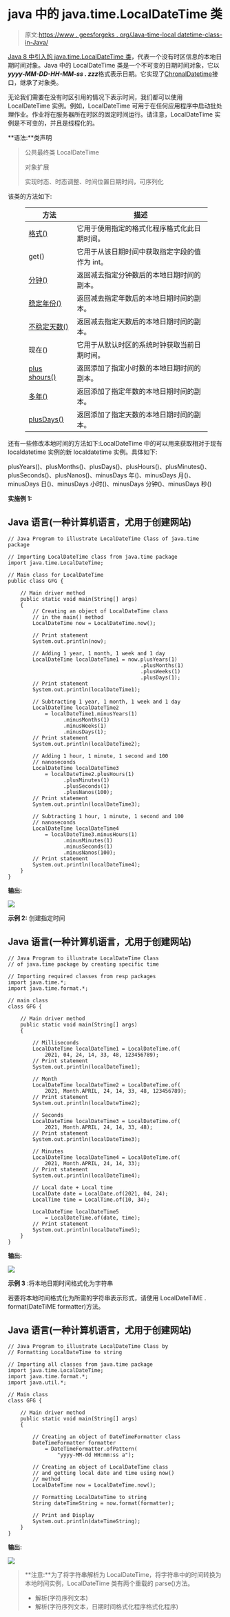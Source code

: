 # java 中的 java.time.LocalDateTime 类

> 原文:[https://www . geesforgeks . org/Java-time-local datetime-class-in-Java/](https://www.geeksforgeeks.org/java-time-localdatetime-class-in-java/)

[Java 8 中引入的 java.time.LocalDateTime 类](https://www.geeksforgeeks.org/java-time-localdate-class-in-java/)，代表一个没有时区信息的本地日期时间对象。Java 中的 LocalDateTime 类是一个不可变的日期时间对象，它以***yyyy-MM-DD-HH-MM-ss . zzz***格式表示日期。它实现了[ChronalDatetime](https://www.geeksforgeeks.org/chronolocaldatetime-from-method-in-java-with-examples/)接口，继承了对象类。

无论我们需要在没有时区引用的情况下表示时间，我们都可以使用 LocalDateTime 实例。例如，LocalDateTime 可用于在任何应用程序中启动批处理作业。作业将在服务器所在时区的固定时间运行。请注意，LocalDateTime 实例是不可变的，并且是线程化的。

**语法:**类声明

> 公共最终类 LocalDateTime
> 
> 对象扩展
> 
> 实现时态、时态调整、时间位置日期时间<localdate>，可序列化</localdate>

该类的方法如下:

<figure class="table">

| 方法 | 描述 |
| --- | --- |
| [格式()](https://www.geeksforgeeks.org/localdatetime-format-method-in-java/) | 它用于使用指定的格式化程序格式化此日期时间。 |
| get() | 它用于从该日期时间中获取指定字段的值作为 int。 |
| [分钟()](https://www.geeksforgeeks.org/localtime-minusminutes-method-in-java-with-examples/) | 返回减去指定分钟数后的本地日期时间的副本。 |
| [稳定年份()](https://www.geeksforgeeks.org/localdate-minusyears-method-in-java-with-examples/) | 返回减去指定年数后的本地日期时间的副本。 |
| [不稳定天数()](https://www.geeksforgeeks.org/localdate-minusdays-method-in-java-with-examples/) | 返回减去指定天数后的本地日期时间的副本。 |
| 现在() | 它用于从默认时区的系统时钟获取当前日期时间。 |
| [plus shours()](https://www.geeksforgeeks.org/localdatetime-plushours-method-in-java-with-examples/) | 返回添加了指定小时数的本地日期时间的副本。 |
| [多年()](https://www.geeksforgeeks.org/localdate-plusyears-method-in-java-with-examples/) | 返回添加了指定年数的本地日期时间的副本。 |
| [plusDays()](https://www.geeksforgeeks.org/localdate-plusdays-method-in-java-with-examples/) | 返回添加了指定天数的本地日期时间的副本。 |

</figure>

还有一些修改本地时间的方法如下:LocalDateTime 中的可以用来获取相对于现有 localdatetime 实例的新 localdatetime 实例。具体如下:

plusYears()、plusMonths()、plusDays()、plusHours()、plusMinutes()、plusSeconds()、plusNanos()、minusDays 年()、minusDays 月()、minusDays 日()、minusDays 小时()、minusDays 分钟()、minusDays 秒()

**实施例 1:**

## Java 语言(一种计算机语言，尤用于创建网站)

```
// Java Program to illustrate LocalDateTime Class of java.time package 

// Importing LocalDateTime class from java.time package
import java.time.LocalDateTime;

// Main class for LocalDateTime
public class GFG {

    // Main driver method
    public static void main(String[] args)
    {
        // Creating an object of LocalDateTime class
        // in the main() method
        LocalDateTime now = LocalDateTime.now();

        // Print statement
        System.out.println(now);

        // Adding 1 year, 1 month, 1 week and 1 day
        LocalDateTime localDateTime1 = now.plusYears(1)
                                           .plusMonths(1)
                                           .plusWeeks(1)
                                           .plusDays(1);
        // Print statement
        System.out.println(localDateTime1);

        // Subtracting 1 year, 1 month, 1 week and 1 day
        LocalDateTime localDateTime2
            = localDateTime1.minusYears(1)
                  .minusMonths(1)
                  .minusWeeks(1)
                  .minusDays(1);
        // Print statement
        System.out.println(localDateTime2);

        // Adding 1 hour, 1 minute, 1 second and 100
        // nanoseconds
        LocalDateTime localDateTime3
            = localDateTime2.plusHours(1)
                  .plusMinutes(1)
                  .plusSeconds(1)
                  .plusNanos(100);
        // Print statement
        System.out.println(localDateTime3);

        // Subtracting 1 hour, 1 minute, 1 second and 100
        // nanoseconds
        LocalDateTime localDateTime4
            = localDateTime3.minusHours(1)
                  .minusMinutes(1)
                  .minusSeconds(1)
                  .minusNanos(100);
        // Print statement
        System.out.println(localDateTime4);
    }
}
```

**输出:**

![](img/7353dea3e537c9af08dc63738b9ac3cb.png)

**示例 2:** 创建指定时间

## Java 语言(一种计算机语言，尤用于创建网站)

```
// Java Program to illustrate LocalDateTime Class
// of java.time package by creating specific time

// Importing required classes from resp packages
import java.time.*;
import java.time.format.*;

// main class
class GFG {

    // Main driver method
    public static void main(String[] args)
    {

        // Milliseconds
        LocalDateTime localDateTime1 = LocalDateTime.of(
            2021, 04, 24, 14, 33, 48, 123456789);
        // Print statement
        System.out.println(localDateTime1);

        // Month
        LocalDateTime localDateTime2 = LocalDateTime.of(
            2021, Month.APRIL, 24, 14, 33, 48, 123456789);
        // Print statement
        System.out.println(localDateTime2);

        // Seconds
        LocalDateTime localDateTime3 = LocalDateTime.of(
            2021, Month.APRIL, 24, 14, 33, 48);
        // Print statement
        System.out.println(localDateTime3);

        // Minutes
        LocalDateTime localDateTime4 = LocalDateTime.of(
            2021, Month.APRIL, 24, 14, 33);
        // Print statement
        System.out.println(localDateTime4);

        // Local date + Local time
        LocalDate date = LocalDate.of(2021, 04, 24);
        LocalTime time = LocalTime.of(10, 34);

        LocalDateTime localDateTime5
            = LocalDateTime.of(date, time);
        // Print statement
        System.out.println(localDateTime5);
    }
}
```

**输出:**

![](img/0445d9d05e08ef44321f1d3f418249c1.png)

**示例 3** :将本地日期时间格式化为字符串

若要将本地时间格式化为所需的字符串表示形式，请使用 LocalDateTiME . format(DateTiME formatter)方法。

## Java 语言(一种计算机语言，尤用于创建网站)

```
// Java Program to illustrate LocalDateTime Class by
// Formatting LocalDateTime to string

// Importing all classes from java.time package
import java.time.LocalDateTime;
import java.time.format.*;
import java.util.*;

// Main class
class GFG {

    // Main driver method
    public static void main(String[] args)
    {

        // Creating an object of DateTimeFormatter class
        DateTimeFormatter formatter
            = DateTimeFormatter.ofPattern(
                "yyyy-MM-dd HH:mm:ss a");

        // Creating an object of LocalDateTime class
        // and getting local date and time using now()
        // method
        LocalDateTime now = LocalDateTime.now();

        // Formatting LocalDateTime to string
        String dateTimeString = now.format(formatter);

        // Print and Display
        System.out.println(dateTimeString);
    }
}
```

**输出:**

![](img/195e175e4283c940f062df21b598c39d.png)

> **注意:**为了将字符串解析为 LocalDateTime，将字符串中的时间转换为本地时间实例，LocalDateTime 类有两个重载的 parse()方法。
> 
> *   解析(字符序列文本)
> *   解析(字符序列文本，日期时间格式化程序格式化程序)